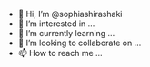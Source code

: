 - 👋 Hi, I’m @sophiashirashaki
- 👀 I’m interested in ...
- 🌱 I’m currently learning ...
- 💞️ I’m looking to collaborate on ...
- 📫 How to reach me ...

<!---
sophiashirashaki/sophiashirashaki is a ✨ special ✨ repository because its `README.md` (this file) appears on your GitHub profile.
You can click the Preview link to take a look at your changes.
--->
